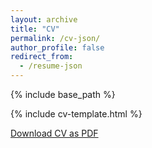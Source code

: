 ```yaml
---
layout: archive
title: "CV"
permalink: /cv-json/
author_profile: false
redirect_from:
  - /resume-json
---
```


{% include base_path %}

{% include cv-template.html %}

<div class="cv-download-links">
  <a href="{{ site.baseurl }}/files/cv.pdf" class="btn btn--primary" download>
    Download CV as PDF
  </a>
</div>
